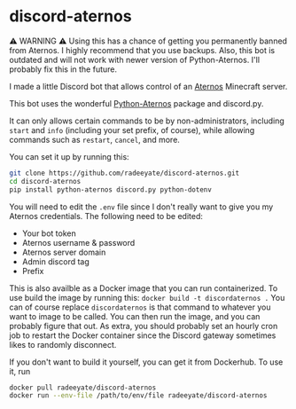 # discord-aternos

⚠️ WARNING ⚠️ Using this has a chance of getting you permanently banned from Aternos. I highly recommend that you use backups.
Also, this bot is outdated and will not work with newer version of Python-Aternos. I'll probably fix this in the future.

I made a little Discord bot that allows control of an [Aternos](ttps://aternos.org) Minecraft server.

This bot uses the wonderful [Python-Aternos](https://github.com/DarkCat09/python-aternos) package and discord.py.

It can only allows certain commands to be by non-administrators, including `start` and `info` (including your set prefix, of course), while allowing commands such as `restart`, `cancel`, and more.

You can set it up by running this:
```sh
git clone https://github.com/radeeyate/discord-aternos.git
cd discord-aternos
pip install python-aternos discord.py python-dotenv
```
You will need to edit the `.env` file since I don't really want to give you my Aternos credentials. The following need to be edited:
* Your bot token
* Aternos username & password
* Aternos server domain
* Admin discord tag
* Prefix

This is also availble as a Docker image that you can run containerized.
To use build the image by running this:
`docker build -t discordaternos .`
You can of course replace `discordaternos` is that command to whatever you want to image to be called. You can then run the image, and you can probably figure that out. As extra, you should probably set an hourly cron job to restart the Docker container since the Discord gateway sometimes likes to randomly disconnect.

If you don't want to build it yourself, you can get it from Dockerhub.
To use it, run

```sh
docker pull radeeyate/discord-aternos
docker run --env-file /path/to/env/file radeeyate/discord-aternos
```
